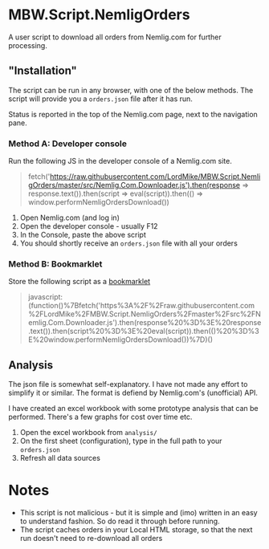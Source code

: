 # MBW.Script.NemligOrders

A user script to download all orders from Nemlig.com for further processing.

## "Installation"

The script can be run in any browser, with one of the below methods. The script will provide you a `orders.json` file after it has run. 

Status is reported in the top of the Nemlig.com page, next to the navigation pane.

### Method A: Developer console

Run the following JS in the developer console of a Nemlig.com site.

> fetch('https://raw.githubusercontent.com/LordMike/MBW.Script.NemligOrders/master/src/Nemlig.Com.Downloader.js').then(response => response.text()).then(script => eval(script)).then(() => window.performNemligOrdersDownload())

1. Open Nemlig.com (and log in)
2. Open the developer console - usually F12
3. In the Console, paste the above script
4. You should shortly receive an `orders.json` file with all your orders

### Method B: Bookmarklet

Store the following script as a [bookmarklet](https://en.wikipedia.org/wiki/Bookmarklet)

> javascript:(function()%7Bfetch('https%3A%2F%2Fraw.githubusercontent.com%2FLordMike%2FMBW.Script.NemligOrders%2Fmaster%2Fsrc%2FNemlig.Com.Downloader.js').then(response%20%3D%3E%20response.text()).then(script%20%3D%3E%20eval(script)).then(()%20%3D%3E%20window.performNemligOrdersDownload())%7D)()

## Analysis

The json file is somewhat self-explanatory. I have not made any effort to simplify it or similar. The format is defiend by Nemlig.com's (unofficial) API.

I have created an excel workbook with some prototype analysis that can be performed. There's a few graphs for cost over time etc.

1. Open the excel workbook from `analysis/`
2. On the first sheet (configuration), type in the full path to your `orders.json`
3. Refresh all data sources

# Notes

* This script is not malicious - but it is simple and (imo) written in an easy to understand fashion. So do read it through before running.
* The script caches orders in your Local HTML storage, so that the next run doesn't need to re-download all orders
